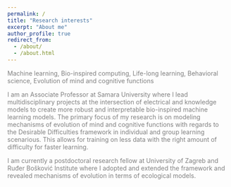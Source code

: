```yaml
---
permalink: /
title: "Research interests"
excerpt: "About me"
author_profile: true
redirect_from: 
  - /about/
  - /about.html
---
```

<span style="color:gray; ">
Machine learning, Bio-inspired computing, Life-long learning, Behavioral science, Evolution of mind and cognitive functions

I am an Associate Professor at Samara University where I lead multidisciplinary projects at the intersection of electrical and knowledge models to create more robust and interpretable bio-inspired machine learning models. The primary focus of my research is on modeling mechanisms of evolution of mind and cognitive functions with regards to the Desirable Difficulties  framework in individual and group learning scenarious. This allows for training on less data with the right amount of difficulty for faster learning.  <br>     

I am currently a postdoctoral research fellow at University of Zagreb and Ruđer Bošković Institute where I adopted and extended the framework and revealed mechanisms of evolution in terms of ecological models.   

